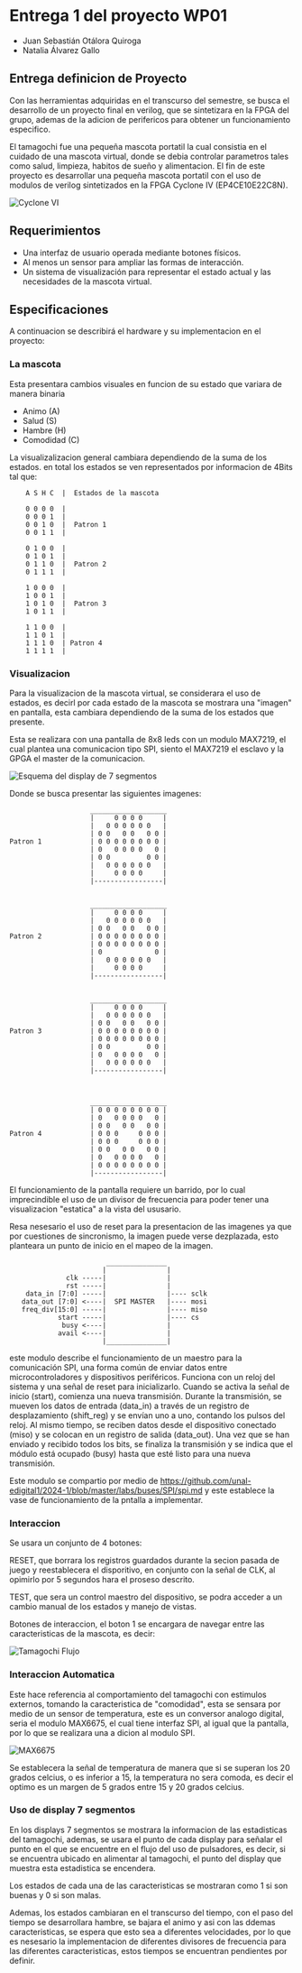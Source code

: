 # Entrega 1 del proyecto WP01

* Juan Sebastián Otálora Quiroga 
* Natalia Álvarez Gallo

## Entrega definicion de Proyecto

Con las herramientas adquiridas en el transcurso del semestre, se busca el desarrollo de un proyecto final en verilog, que se sintetizara en la FPGA del grupo, ademas de la adicion de perifericos para obtener un funcionamiento especifico.

El tamagochi fue una pequeña mascota portatil la cual consistia en el cuidado de una mascota virtual, donde se debia controlar parametros tales como salud, limpieza, habitos de sueño y alimentacion. El fin de este proyecto es desarrollar una pequeña mascota portatil con el uso de modulos de verilog sintetizados en la FPGA Cyclone IV (EP4CE10E22C8N).

![Cyclone VI](imagenes/FPGA.jpg)



## Requerimientos

 * Una interfaz de usuario operada mediante botones físicos.
 * Al menos un sensor para ampliar las formas de interacción.
 * Un sistema de visualización para representar el estado actual y las necesidades de la mascota virtual.

## Especificaciones

A continuacion se describirá el hardware y su implementacion en el proyecto: 

### La mascota

Esta presentara cambios visuales en funcion de su estado que variara de manera binaria 

 * Animo (A)
 * Salud (S)
 * Hambre (H)
 * Comodidad (C)


 La visualizalizacion general cambiara dependiendo de la suma de los estados. en total los estados se ven representados por informacion de 4Bits tal que:

        A S H C  |  Estados de la mascota

        0 0 0 0  |
        0 0 0 1  |
        0 0 1 0  |  Patron 1
        0 0 1 1  |

        0 1 0 0  |
        0 1 0 1  |
        0 1 1 0  |  Patron 2
        0 1 1 1  |

        1 0 0 0  |
        1 0 0 1  |
        1 0 1 0  |  Patron 3
        1 0 1 1  |

        1 1 0 0  |
        1 1 0 1  |
        1 1 1 0  | Patron 4
        1 1 1 1  |



### Visualizacion

Para la visualizacion de la mascota virtual, se considerara el uso de estados, es decirl por cada estado de la mascota se mostrara una "imagen" en pantalla, esta cambiara dependiendo de la suma de los estados que presente.

Esta se realizara con una pantalla de 8x8 leds con un modulo MAX7219, el cual plantea una comunicacion tipo SPI, siento el MAX7219 el esclavo y la GPGA el master de la comunicacion.

![Esquema del display de 7 segmentos](imagenes/8x8_image.webp)

Donde se busca presentar las siguientes imagenes:

  
  
                        ___________________
                        |     0 0 0 0     |
                        |   0 0 0 0 0 0   |
                        | 0 0   0 0   0 0 |
    Patron 1            | 0 0 0 0 0 0 0 0 |
                        | 0   0 0 0 0   0 |
                        | 0 0         0 0 |
                        |   0 0 0 0 0 0   |
                        |     0 0 0 0     |
                        |-----------------|


                        ___________________
                        |     0 0 0 0     |
                        |   0 0 0 0 0 0   |
                        | 0 0   0 0   0 0 |
    Patron 2            | 0 0 0 0 0 0 0 0 |
                        | 0 0 0 0 0 0 0 0 |
                        | 0             0 |
                        |   0 0 0 0 0 0   |
                        |     0 0 0 0     |
                        |-----------------|


                        ___________________
                        |     0 0 0 0     |
                        |   0 0 0 0 0 0   |
                        | 0 0   0 0   0 0 |
    Patron 3            | 0 0 0 0 0 0 0 0 |
                        | 0 0 0 0 0 0 0 0 |
                        | 0 0         0 0 |
                        | 0   0 0 0 0   0 |
                        |   0 0 0 0 0 0   |
                        |-----------------|



                        ___________________
                        | 0 0 0 0 0 0 0 0 |
                        | 0   0 0 0 0   0 |
                        | 0 0   0 0   0 0 |
    Patron 4            | 0 0 0     0 0 0 |
                        | 0 0 0     0 0 0 |
                        | 0 0   0 0   0 0 |
                        | 0   0 0 0 0   0 |
                        | 0 0 0 0 0 0 0 0 |
                        |-----------------|

El funcionamiento de la pantalla requiere un barrido, por lo cual imprecindible el uso de un divisor de frecuencia para poder tener una visualizacion "estatica" a la vista del ususario.

Resa nesesario el uso de reset para la presentacion de las imagenes ya que por cuestiones de sincronismo, la imagen puede verse dezplazada, esto planteara un punto de inicio en el mapeo de la imagen.

                            _______________
                           |               |
                  clk -----|               |
                  rst -----|               |
        data_in [7:0] -----|               |---- sclk
       data_out [7:0] <----|  SPI MASTER   |---- mosi
       freq_div[15:0] -----|               |---- miso
                start -----|               |---- cs
                 busy <----|               |
                avail <----|               |
                           |_______________|


este modulo describe el funcionamiento de un maestro para la comunicación SPI, una forma común de enviar datos entre microcontroladores y dispositivos periféricos. Funciona con un reloj del sistema y una señal de reset para inicializarlo. Cuando se activa la señal de inicio (start), comienza una nueva transmisión. Durante la transmisión, se mueven los datos de entrada (data_in) a través de un registro de desplazamiento (shift_reg) y se envían uno a uno, contando los pulsos del reloj. Al mismo tiempo, se reciben datos desde el dispositivo conectado (miso) y se colocan en un registro de salida (data_out). Una vez que se han enviado y recibido todos los bits, se finaliza la transmisión y se indica que el módulo está ocupado (busy) hasta que esté listo para una nueva transmisión.

Este modulo se compartio por medio de  https://github.com/unal-edigital1/2024-1/blob/master/labs/buses/SPI/spi.md y este establece la vase de funcionamiento de la pntalla a implementar.


### Interaccion

Se usara un conjunto de 4 botones:

 RESET, que borrara los registros guardados durante la secion pasada de juego y reestablecera el disporitivo, en conjunto con la señal de CLK, al opimirlo por 5 segundos hara el proseso descrito.

 TEST, que sera un control maestro del dispositivo, se podra acceder a un cambio manual de los estados y manejo de vistas.

 Botones de interaccion, el boton 1 se encargara de navegar entre las caracteristicas de la mascota, es decir:

 ![Tamagochi Flujo](imagenes/Tamagochi.drawio.png)

 

### Interaccion Automatica

Este hace referencia al comportamiento del tamagochi con estimulos externos, tomando la caracteristica de "comodidad", esta se sensara por medio de un sensor de temperatura, este es un conversor analogo digital, seria el modulo MAX6675, el cual tiene interfaz SPI, al igual que la pantalla, por lo que se realizara una a dicion al modulo SPI.

 ![MAX6675](imagenes/MAX6675.png)


Se establecera la señal de temperatura de manera que si se superan los 20 grados celcius, o es inferior a 15, la temperatura no sera comoda, es decir el optimo es un margen de 5 grados entre 15 y 20 grados celcius.

### Uso de display 7 segmentos

En los displays 7 segmentos se mostrara la informacion de las estadisticas del tamagochi, ademas, se usara el punto de cada display para señalar el punto en el que se encuentre en el flujo del uso de pulsadores, es decir, si se encuentra ubicado en alimentar al tamagochi, el punto del display que muestra esta estadistica se encendera.

Los estados de cada una de las caracteristicas se mostraran como 1 si son buenas y 0 si son malas.

Ademas, los estados cambiaran en el transcurso del tiempo, con el paso del tiempo se desarrollara hambre, se bajara el animo y asi con las ddemas caracteristicas, se espera que esto sea a diferentes velocidades, por lo que es nesesario la implementacion de diferentes divisores de frecuencia para las diferentes caracteristicas, estos tiempos se encuentran pendientes por definir.
